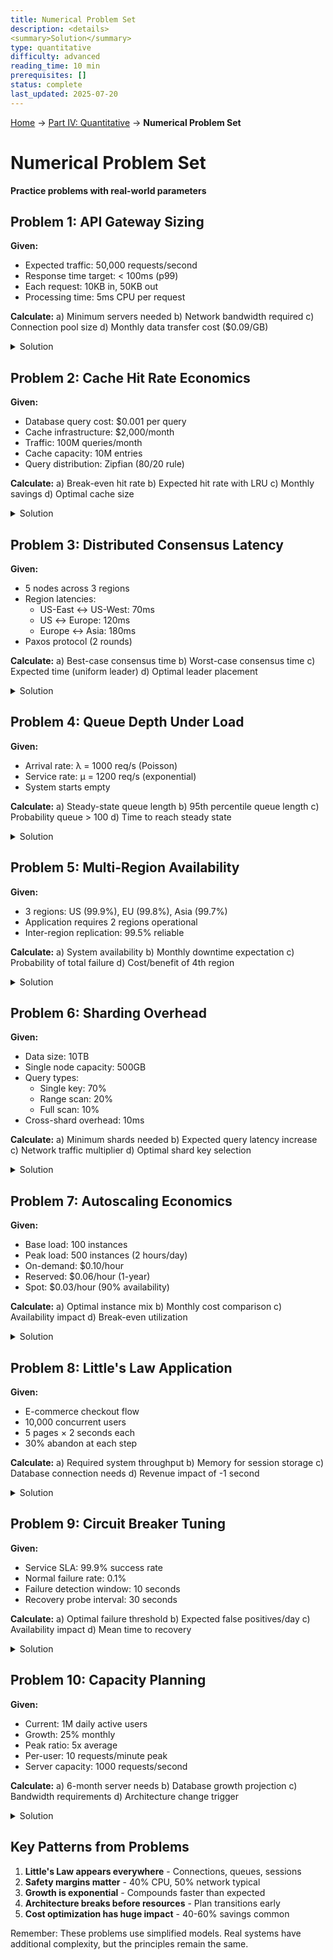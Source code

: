 ```yaml
---
title: Numerical Problem Set
description: <details>
<summary>Solution</summary>
type: quantitative
difficulty: advanced
reading_time: 10 min
prerequisites: []
status: complete
last_updated: 2025-07-20
---
```


<!-- Navigation -->
[Home](/) → [Part IV: Quantitative](/quantitative/) → **Numerical Problem Set**


# Numerical Problem Set

**Practice problems with real-world parameters**

## Problem 1: API Gateway Sizing

**Given:**
- Expected traffic: 50,000 requests/second
- Response time target: < 100ms (p99)
- Each request: 10KB in, 50KB out
- Processing time: 5ms CPU per request

**Calculate:**
a) Minimum servers needed
b) Network bandwidth required
c) Connection pool size
d) Monthly data transfer cost ($0.09/GB)

<details>
<summary>Solution</summary>

a) **Minimum servers needed:**
- CPU time per request: 5ms
- Requests per CPU per second: 1000ms/5ms = 200
- Total CPUs needed: 50,000/200 = 250 CPUs
- With 8 CPUs per server: 250/8 = 32 servers
- Add 40% safety margin: 32 × 1.4 = 45 servers

b) **Network bandwidth required:**
- Inbound: 50,000 × 10KB = 500MB/s = 4Gbps
- Outbound: 50,000 × 50KB = 2,500MB/s = 20Gbps
- Total: 24Gbps minimum, provision 30Gbps

c) **Connection pool size:**
- Apply Little's Law: L = λ × W
- λ = 50,000 req/s
- W = 0.1s (response time)
- L = 50,000 × 0.1 = 5,000 concurrent connections
- Per server: 5,000/45 ≈ 111 connections

d) **Monthly data transfer cost:**
- Daily outbound: 2.5GB/s × 86,400s = 216TB
- Monthly: 216TB × 30 = 6,480TB
- Cost: 6,480TB × $0.09/GB = $583,200/month
</details>

## Problem 2: Cache Hit Rate Economics

**Given:**
- Database query cost: $0.001 per query
- Cache infrastructure: $2,000/month
- Traffic: 100M queries/month
- Cache capacity: 10M entries
- Query distribution: Zipfian (80/20 rule)

**Calculate:**
a) Break-even hit rate
b) Expected hit rate with LRU
c) Monthly savings
d) Optimal cache size

<details>
<summary>Solution</summary>

a) **Break-even hit rate:**
- Cache cost: $2,000/month
- Cost per saved query: $0.001
- Queries to save: $2,000/$0.001 = 2M
- Break-even rate: 2M/100M = 2%

b) **Expected hit rate with LRU:**
- 80/20 rule: 20% of queries access 80% of data
- 20M unique queries access 10M entries (cache size)
- These represent 80% of traffic
- Hit rate ≈ 80%

c) **Monthly savings:**
- Queries saved: 100M × 0.8 = 80M
- Savings: 80M × $0.001 = $80,000
- Net savings: $80,000 - $2,000 = $78,000/month

d) **Optimal cache size:**
- Current: 10M entries → 80% hit rate
- Diminishing returns beyond covering hot set
- 15M entries → ~85% hit rate (+5%)
- Additional savings: 5M × $0.001 = $5,000
- If extra 5M entries cost < $5,000, expand
</details>

## Problem 3: Distributed Consensus Latency

**Given:**
- 5 nodes across 3 regions
- Region latencies:
  - US-East ↔ US-West: 70ms
  - US ↔ Europe: 120ms
  - Europe ↔ Asia: 180ms
- Paxos protocol (2 rounds)

**Calculate:**
a) Best-case consensus time
b) Worst-case consensus time
c) Expected time (uniform leader)
d) Optimal leader placement

<details>
<summary>Solution</summary>

a) **Best-case consensus time:**
- Leader in US-East, majority in US
- Round 1: US-East → US-West = 70ms
- Round 2: US-West → US-East = 70ms
- Total: 140ms

b) **Worst-case consensus time:**
- Leader in Asia, needs Europe + one US
- Round 1: Asia → Europe = 180ms
- Round 2: Europe → Asia = 180ms
- Total: 360ms

c) **Expected time (uniform leader):**
- P(US leader) = 3/5, time = 140-240ms
- P(EU leader) = 1/5, time = 240ms
- P(Asia leader) = 1/5, time = 360ms
- Expected: 0.6×190 + 0.2×240 + 0.2×360 = 234ms

d) **Optimal leader placement:**
- US-East minimizes maximum latency
- Worst case becomes US-East ↔ Asia = 290ms
- Better than Asia leader's 360ms
</details>

## Problem 4: Queue Depth Under Load

**Given:**
- Arrival rate: λ = 1000 req/s (Poisson)
- Service rate: μ = 1200 req/s (exponential)
- System starts empty

**Calculate:**
a) Steady-state queue length
b) 95th percentile queue length
c) Probability queue > 100
d) Time to reach steady state

<details>
<summary>Solution</summary>

a) **Steady-state queue length:**
- ρ = λ/μ = 1000/1200 = 0.833
- Lq = ρ²/(1-ρ) = 0.694/0.167 = 4.15

b) **95th percentile queue length:**
- For M/M/1: P(N > n) = ρ^(n+1)
- Need n where ρ^(n+1) = 0.05
- (0.833)^(n+1) = 0.05
- n = 15 (95th percentile)

c) **Probability queue > 100:**
- P(N > 100) = ρ^101 = 0.833^101
- = 1.1 × 10^-8 (extremely rare)

d) **Time to reach steady state:**
- Rule of thumb: 3/(μ-λ) = 3/200 = 15ms
- System reaches steady state very quickly
</details>

## Problem 5: Multi-Region Availability

**Given:**
- 3 regions: US (99.9%), EU (99.8%), Asia (99.7%)
- Application requires 2 regions operational
- Inter-region replication: 99.5% reliable

**Calculate:**
a) System availability
b) Monthly downtime expectation
c) Probability of total failure
d) Cost/benefit of 4th region

<details>
<summary>Solution</summary>

a) **System availability:**
- Need 2 of 3 regions working
- P(all 3 up) = 0.999 × 0.998 × 0.997 = 0.994
- P(exactly 2 up) = 3 × [0.999×0.998×0.003 + similar] = 0.00588
- P(at least 2 up) = 0.994 + 0.00588 = 0.99988 = 99.988%

b) **Monthly downtime:**
- Availability: 99.988%
- Downtime: 0.012% × 43,200 min = 5.2 minutes/month

c) **Probability of total failure:**
- All regions down: 0.001 × 0.002 × 0.003 = 6 × 10^-9
- Once per 166 million months

d) **Cost/benefit of 4th region:**
- New availability: ~99.9997% (need 2 of 4)
- Improvement: 5.2 min → 1.3 min/month
- If 4 min/month downtime costs > region cost, justified
</details>

## Problem 6: Sharding Overhead

**Given:**
- Data size: 10TB
- Single node capacity: 500GB
- Query types:
  - Single key: 70%
  - Range scan: 20%
  - Full scan: 10%
- Cross-shard overhead: 10ms

**Calculate:**
a) Minimum shards needed
b) Expected query latency increase
c) Network traffic multiplier
d) Optimal shard key selection

<details>
<summary>Solution</summary>

a) **Minimum shards needed:**
- 10TB / 500GB = 20 shards minimum
- Add 20% headroom: 24 shards

b) **Expected query latency increase:**
- Single key: No overhead (70%)
- Range scan: Hits ~5 shards avg = 10ms (20%)
- Full scan: Hits all 24 = 10ms (10%)
- Expected: 0.7×0 + 0.2×10 + 0.1×10 = 3ms

c) **Network traffic multiplier:**
- Single key: 1x (70%)
- Range scan: 5x average (20%)
- Full scan: 24x (10%)
- Expected: 0.7×1 + 0.2×5 + 0.1×24 = 4.1x

d) **Optimal shard key selection:**
- High cardinality (user_id good, country bad)
- Aligns with access patterns
- Minimizes range scans across shards
- Consider: user_id, timestamp, or composite
</details>

## Problem 7: Autoscaling Economics

**Given:**
- Base load: 100 instances
- Peak load: 500 instances (2 hours/day)
- On-demand: $0.10/hour
- Reserved: $0.06/hour (1-year)
- Spot: $0.03/hour (90% availability)

**Calculate:**
a) Optimal instance mix
b) Monthly cost comparison
c) Availability impact
d) Break-even utilization

<details>
<summary>Solution</summary>

a) **Optimal instance mix:**
- Reserved: 100 (base load)
- On-demand: 50 (buffer)
- Spot: 350 (peak, can tolerate 10% interruption)

b) **Monthly cost comparison:**
- All on-demand: 100×730×$0.10 + 400×60×$0.10 = $9,700
- Optimized: 100×730×$0.06 + 50×60×$0.10 + 350×60×$0.03 = $5,410
- Savings: $4,290/month (44%)

c) **Availability impact:**
- 10% spot interruption × 350 instances = 35 instances
- During peak: 465/500 = 93% capacity
- Acceptable if load balancer distributes well

d) **Break-even utilization:**
- Reserved vs on-demand: $0.06/$0.10 = 60%
- Need 60% utilization to justify reserved
- Base load is 100/500 = 20% of peak
- But runs 24/7, so justified
</details>

## Problem 8: Little's Law Application

**Given:**
- E-commerce checkout flow
- 10,000 concurrent users
- 5 pages × 2 seconds each
- 30% abandon at each step

**Calculate:**
a) Required system throughput
b) Memory for session storage
c) Database connection needs
d) Revenue impact of -1 second

<details>
<summary>Solution</summary>

a) **Required system throughput:**
- Average time in system: 5 × 2 = 10 seconds
- But with abandonment: 2 + 0.7×2 + 0.49×2 + 0.343×2 + 0.24×2 = 5.57s
- L = λW, so λ = L/W = 10,000/5.57 = 1,795 users/second entering

b) **Memory for session storage:**
- Concurrent sessions: 10,000
- Session size: ~50KB typical
- Memory: 10,000 × 50KB = 500MB
- Add overhead: 750MB total

c) **Database connection needs:**
- DB operations per page: 3
- Completion rate per page: [1, 0.7, 0.49, 0.343, 0.24]
- Total DB ops/user: 3×(1+0.7+0.49+0.343+0.24) = 8.35
- DB ops/sec: 1,795 × 8.35 / 5.57 = 2,690
- Query time: 20ms
- Connections: 2,690 × 0.02 = 54 connections

d) **Revenue impact of -1 second:**
- Faster → less abandonment
- New time: 4.57s
- New λ: 10,000/4.57 = 2,188 users/s
- Increase: 393 more users/s completing
- If conversion = 2.4% × $100 AOV
- Revenue increase: 393 × 0.024 × $100 = $943/second
</details>

## Problem 9: Circuit Breaker Tuning

**Given:**
- Service SLA: 99.9% success rate
- Normal failure rate: 0.1%
- Failure detection window: 10 seconds
- Recovery probe interval: 30 seconds

**Calculate:**
a) Optimal failure threshold
b) Expected false positives/day
c) Availability impact
d) Mean time to recovery

<details>
<summary>Solution</summary>

a) **Optimal failure threshold:**
- Expected failures in 10s: 0.001 × requests_in_10s
- Use 5σ rule: threshold = mean + 5×√mean
- At 100 req/s: mean = 1, threshold = 6
- At 1000 req/s: mean = 10, threshold = 26

b) **Expected false positives/day:**
- P(false positive) ≈ 10^-6 (5σ)
- Windows per day: 8,640
- False positives: 0.0086/day ≈ 1 per 116 days

c) **Availability impact:**
- Circuit open duration: 30s
- False positive impact: 30s/month
- = 0.0012% availability loss
- New availability: 99.9% - 0.0012% = 99.8988%

d) **Mean time to recovery:**
- Detection time: 10s (worst case)
- Circuit open: 30s
- Half-open test: ~1s
- Total MTTR: 41s
</details>

## Problem 10: Capacity Planning

**Given:**
- Current: 1M daily active users
- Growth: 25% monthly
- Peak ratio: 5x average
- Per-user: 10 requests/minute peak
- Server capacity: 1000 requests/second

**Calculate:**
a) 6-month server needs
b) Database growth projection
c) Bandwidth requirements
d) Architecture change trigger

<details>
<summary>Solution</summary>

a) **6-month server needs:**
- Users in 6 months: 1M × 1.25^6 = 3.8M
- Peak concurrent: 3.8M × 0.2 = 760K (20% concurrency)
- Requests/second: 760K × 10/60 = 126K req/s
- Servers needed: 126K/1K = 126 servers
- With 40% margin: 177 servers

b) **Database growth projection:**
- Data per user: 10MB typical
- Current: 1M × 10MB = 10TB
- 6 months: 3.8M × 10MB = 38TB
- Plus historical data: ~50TB total
- Need sharding beyond 20TB

c) **Bandwidth requirements:**
- Request size: 5KB average
- Response size: 50KB average
- Peak bandwidth: 126K × 55KB = 6.9GB/s
- = 55.2 Gbps
- Provision: 70 Gbps

d) **Architecture change trigger:**
- Month 4: 2.4M users, 80 servers
- Month 5: 3.1M users, 103 servers
- Database hits 25TB limit
- Trigger: Begin sharding in month 4
</details>

## Key Patterns from Problems

1. **Little's Law appears everywhere** - Connections, queues, sessions
2. **Safety margins matter** - 40% CPU, 50% network typical
3. **Growth is exponential** - Compounds faster than expected
4. **Architecture breaks before resources** - Plan transitions early
5. **Cost optimization has huge impact** - 40-60% savings common

Remember: These problems use simplified models. Real systems have additional complexity, but the principles remain the same.
